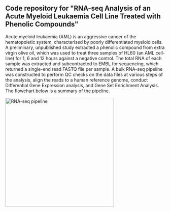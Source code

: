 ## Code repository for "RNA-seq Analysis of an Acute Myeloid Leukaemia Cell Line Treated with Phenolic Compounds"
Acute myeloid leukaemia (AML) is an aggressive cancer of the hematopoietic system, characterised by poorly differentiated myeloid cells. A preliminary, unpublished study extracted a phenolic compound from extra virgin olive oil, which was used to treat three samples of HL60 (an AML cell-line) for 1, 6 and 12 hours against a negative control. The total RNA of each sample was extracted and subcontracted to EMBL for sequencing, which returned a single-end read FASTQ file per sample. A bulk RNA-seq pipeline was constructed to perform QC checks on the data files at various steps of the analysis, align the reads to a human reference genome, conduct Differential Gene Expression analysis, and Gene Set Enrichment Analysis. The flowchart below is a summary of the pipeline.


<img width="342" alt="RNA-seq pipeline" src="https://user-images.githubusercontent.com/74971601/184557197-db66695b-48de-472a-b88b-d1506029575f.png">
